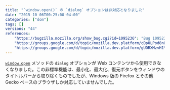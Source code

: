 ```yaml
---
title: "`window.open()` の `dialog` オプションは非対応となりました"
date: "2015-10-06T00:25:00-04:00"
categories: ["dom"]
tags: []
versions: "44"
references:
    "https://bugzilla.mozilla.org/show_bug.cgi?id=1095236": "Bug 1095236 - [e10s] window.open(..., ..., \"dialog=1\") breaks with e10s enabled"
    "https://groups.google.com/d/topic/mozilla.dev.platform/cDpULPod8nQ/discussion": "mozilla.dev.platform: dialog=1 for window.open from content"
    "https://groups.google.com/d/topic/mozilla.dev.platform/gUORXMzvH1Y/discussion": "mozilla.dev.platform: Intent to unship: dialog=1 for window.open from web content"
---
```

[`window.open`](https://developer.mozilla.org/ja/docs/Web/API/Window/open) メソッドの `dialog` オプションが Web コンテンツから使用できなくなりました。この非標準機能は、最小化、最大化、復元ボタンをウィンドウのタイトルバーから取り除くものでしたが、Windows 版の Firefox とその他 Gecko ベースのブラウザしか対応していませんでした。
